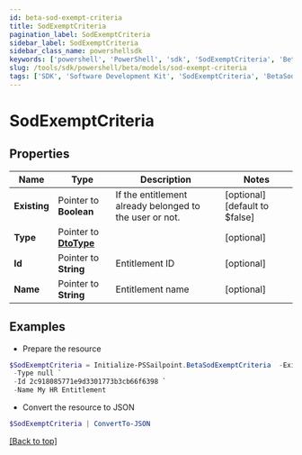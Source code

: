 ```yaml
---
id: beta-sod-exempt-criteria
title: SodExemptCriteria
pagination_label: SodExemptCriteria
sidebar_label: SodExemptCriteria
sidebar_class_name: powershellsdk
keywords: ['powershell', 'PowerShell', 'sdk', 'SodExemptCriteria', 'BetaSodExemptCriteria'] 
slug: /tools/sdk/powershell/beta/models/sod-exempt-criteria
tags: ['SDK', 'Software Development Kit', 'SodExemptCriteria', 'BetaSodExemptCriteria']
---
```



# SodExemptCriteria

## Properties

Name | Type | Description | Notes
------------ | ------------- | ------------- | -------------
**Existing** |  Pointer to **Boolean** | If the entitlement already belonged to the user or not. | [optional] [default to $false]
**Type** |  Pointer to [**DtoType**](dto-type) |  | [optional] 
**Id** |  Pointer to **String** | Entitlement ID | [optional] 
**Name** |  Pointer to **String** | Entitlement name | [optional] 

## Examples

- Prepare the resource
```powershell
$SodExemptCriteria = Initialize-PSSailpoint.BetaSodExemptCriteria  -Existing true `
 -Type null `
 -Id 2c918085771e9d3301773b3cb66f6398 `
 -Name My HR Entitlement
```

- Convert the resource to JSON
```powershell
$SodExemptCriteria | ConvertTo-JSON
```


[[Back to top]](#) 

